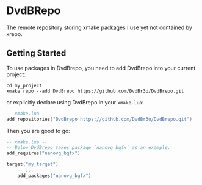 # DvdBRepo
The remote repository storing xmake packages I use yet not contained by xrepo.



## Getting Started

To use packages in DvdBrepo, you need to add DvdBrepo into your current project:

```shell
cd my_project
xmake repo --add DvdBrepo https://github.com/DvdBr3o/DvdBrepo.git
```

or explicitly declare using DvdBrepo in your `xmake.lua`:

```lua
-- xmake.lua --
add_repositories("DvdBrepo https://github.com/DvdBr3o/DvdBrepo.git")
```

Then you are good to go:

```lua
-- xmake.lua --
-- Below DvdBrepo takes package `nanovg_bgfx` as an example.
add_requires("nanovg_bgfx")

target("my_target")
	-- ...
	add_packages("nanovg_bgfx")
```

